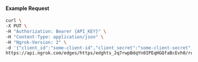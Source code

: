 <!-- Code generated for API Clients. DO NOT EDIT. -->

#### Example Request

```bash
curl \
-X PUT \
-H "Authorization: Bearer {API_KEY}" \
-H "Content-Type: application/json" \
-H "Ngrok-Version: 2" \
-d '{"client_id":"some-client-id","client_secret":"some-client-secret","enabled":true,"issuer":"https://accounts.google.com","scopes":["profile"]}' \
https://api.ngrok.com/edges/https/edghts_2q7rwpBdqYn0IPEqHGQfaBcEvh0/routes/edghtsrt_2q7rwmxf0pATnqmho7GFidOKeqE/oidc
```

